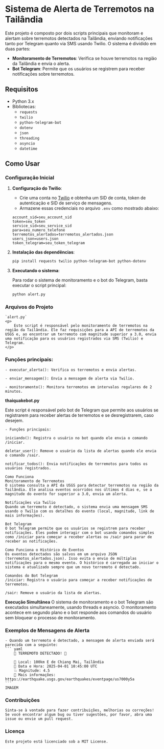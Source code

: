 # Sistema de Alerta de Terremotos na Tailândia

Este projeto é composto por dois scripts principais que monitoram e alertam sobre terremotos detectados na Tailândia, enviando notificações tanto por Telegram quanto via SMS usando Twilio. O sistema é dividido em duas partes:

- **Monitoramento de Terremotos**: Verifica se houve terremotos na região da Tailândia e envia o alerta.
- **Bot Telegram**: Permite que os usuários se registrem para receber notificações sobre terremotos.

## Requisitos

- Python 3.x
- Bibliotecas:
  - `requests`
  - `twilio`
  - `python-telegram-bot`
  - `dotenv`
  - `json`
  - `threading`
  - `asyncio`
  - `datetime`

## Como Usar

### Configuração Inicial

1. **Configuração do Twilio**:
   - Crie uma conta no [Twilio](https://www.twilio.com/) e obtenha um SID de conta, token de autenticação e SID de serviço de mensagens.
   - Armazene essas credenciais no arquivo `.env` como mostrado abaixo:

    ```env
    account_sid=seu_account_sid
    token=seu_token
    service_sid=seu_service_sid
    para=seu_numero_telefone
    terremotos_alertados=terremotos_alertados.json
    users_json=users.json
    token_telegram=seu_token_telegram
    ```

2. **Instalação das dependências**:

    ```bash
    pip install requests twilio python-telegram-bot python-dotenv
    ```

3. **Executando o sistema**:

   Para rodar o sistema de monitoramento e o bot do Telegram, basta executar o script principal:

   ```bash
   python alert.py

### Arquivos do Projeto

    `alert.py`
    <p>
        Este script é responsável pelo monitoramento de terremotos na região da Tailândia. Ele faz requisições para a API de terremotos da USGS e, ao encontrar um terremoto com magnitude superior a 3.0, envia uma notificação para os usuários registrados via SMS (Twilio) e Telegram.
    </p>

### Funções principais:

    - executar_alerta(): Verifica os terremotos e envia alertas.

    - enviar_mensagem(): Envia a mensagem de alerta via Twilio.

    - monitoramento(): Monitora terremotos em intervalos regulares de 2 minutos.

**thaiquakebot.py**
    <p>
        Este script é responsável pelo bot de Telegram que permite aos usuários se registrarem para receber alertas de terremotos e se desregistrarem, caso desejem.
    </p>

    - Funções principais:

    iniciando(): Registra o usuário no bot quando ele envia o comando /iniciar.

    deletar_user(): Remove o usuário da lista de alertas quando ele envia o comando /sair.

    notificar_todos(): Envia notificações de terremotos para todos os usuários registrados.

    Como Funciona
    Monitoramento de Terremotos
    O sistema consulta a API da USGS para detectar terremotos na região da Tailândia. Ele analisa eventos ocorridos nos últimos 4 dias e, se a magnitude do evento for superior a 3.0, envia um alerta.

    Notificações via Twilio
    Quando um terremoto é detectado, o sistema envia uma mensagem SMS usando o Twilio com os detalhes do evento (local, magnitude, link de mais informações).

    Bot Telegram
    O bot Telegram permite que os usuários se registrem para receber notificações. Eles podem interagir com o bot usando comandos simples como /iniciar para começar a receber alertas ou /sair para parar de receber as notificações.

    Como Funciona o Histórico de Eventos
    Os eventos detectados são salvos em um arquivo JSON (terremotos_alertados.json). Isso evita o envio de múltiplas notificações para o mesmo evento. O histórico é carregado ao iniciar o sistema e atualizado sempre que um novo terremoto é detectado.

    Comandos do Bot Telegram
    /iniciar: Registra o usuário para começar a receber notificações de terremotos.

    /sair: Remove o usuário da lista de alertas.

**Execução Simultânea**
    O sistema de monitoramento e o bot Telegram são executados simultaneamente, usando threads e asyncio. O monitoramento acontece em segundo plano e o bot responde aos comandos do usuário sem bloquear o processo de monitoramento.

### Exemplos de Mensagens de Alerta
    - Quando um terremoto é detectado, a mensagem de alerta enviada será parecida com a seguinte:
    ``` yaml
        🚨 TERREMOTO DETECTADO! 🚨

        📍 Local: 100km E de Chiang Mai, Tailândia
        📅 Data e Hora: 2025-04-01 10:45:00 UTC
        💥 Magnitude: 4.5
        🔗 Mais informações: https://earthquake.usgs.gov/earthquakes/eventpage/us7000y5a
    ```
    IMAGEM

### Contribuições
    Sinta-se à vontade para fazer contribuições, melhorias ou correções! Se você encontrar algum bug ou tiver sugestões, por favor, abra uma issue ou envie um pull request.

### Licença
    Este projeto está licenciado sob a MIT License.